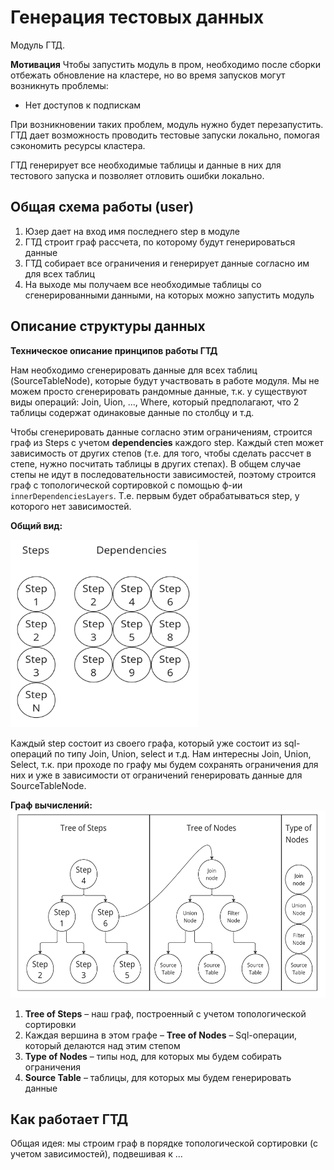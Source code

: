 # Генерация тестовых данных
Модуль ГТД.

**Мотивация** Чтобы запустить модуль в пром, необходимо после сборки отбежать обновление на кластере, но во время запусков могут возникнуть проблемы:

* Нет доступов к подпискам


При возникновении таких проблем, модуль нужно будет перезапустить. ГТД дает возможность проводить тестовые запуски локально, помогая сэкономить ресурсы кластера.

ГТД генерирует все необходимые таблицы и данные в них для тестового запуска и позволяет отловить ошибки локально.


## Общая схема работы (user)
1. Юзер дает на вход имя последнего step в модуле
2. ГТД строит граф рассчета, по которому будут генерироваться данные
3. ГТД собирает все ограничения и генерирует данные согласно им для всех таблиц
4. На выходе мы получаем все необходимые таблицы со сгенерированными данными, на которых можно запустить модуль

## Описание структуры данных
**Техническое описание принципов работы ГТД**

Нам необходимо сгенерировать данные для всех таблиц (SourceTableNode), которые будут участвовать в работе модуля. Мы не можем просто сгенерировать рандомные данные, т.к. у существуют виды операций: Join, Uion, ..., Where, который предполагают, что 2 таблицы содержат одинаковые данные по столбцу и т.д.

Чтобы сгенерировать данные согласно этим ограничениям, строится граф из Steps с учетом **dependencies** каждого step. Каждый степ может зависимость от других степов (т.е. для того, чтобы сделать рассчет в степе, нужно посчитать таблицы в других степах). В общем случае степы не идут в последовательности зависимостей, поэтому строится граф с топологической сортировкой с помощью ф-ии ```innerDependenciesLayers```. Т.е. первым будет обрабатываться step, у которого нет зависимостей.

**Общий вид:**

   <img alt="Image alt" height="300" src="img/dependencies.png" width="300"/>

Каждый step состоит из своего графа, который уже состоит из sql-операций по типу Join, Union, select и т.д. Нам интересны Join, Union, Select, т.к. при проходе по графу мы будем сохранять ограничения для них и уже в зависимости от ограничений генерировать данные для SourceTableNode.

**Граф вычислений:**
   <img alt="Image alt" height="300" src="img/graph.png" width="600"/>

1. **Tree of Steps** – наш граф, построенный с учетом топологической сортировки
2. Каждая вершина в этом графе – **Tree of Nodes** – Sql-операции, который делаются над этим степом
3. **Type of Nodes** – типы нод, для которых мы будем собирать ограничения
4. **Source Table** – таблицы, для которых мы будем генерировать данные



## Как работает ГТД
Общая идея: мы строим граф в порядке топологической сортировки (с учетом зависимостей), подвешивая к ...
